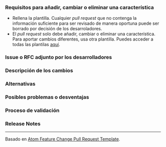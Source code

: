 ### Requisitos para añadir, cambiar o eliminar una característica

* Rellena la plantilla. Cualquier _pull request_ que no contenga la información suficiente para ser revisado de manera oportuna puede ser borrado por decisión de los desarroladores.
* El _pull request_ solo debe añadir, cambiar o eliminar una característica. Para aportar cambios diferentes, usa otra plantilla. Puedes acceder a todas las plantilas [aquí](https://github.com/aaesalamanca/d-eventer/blob/master/.github/pull_request_template.md).

### Issue o RFC adjunto por los desarrolladores

### Descripción de los cambios

<!--

Debemos ser capaces de entender el diseño de tu cambios desde esta descripción. Si no nos podemos hacer a la idea de qué hará
el código mediante esta descripción, el pull request puede ser cerrado por decisión de los desarrolladores. Ten cuenta que
quien revise este PR puede no estar familiarizado o no haber trabajado con el código recientemente, así que explica los conceptos.

-->

### Alternativas

<!-- Explica otras alternativas que tuviste en cuenta y por qué esta versión fue la elegida. -->

### Posibles problemas o desventajas

<!-- ¿Cuáles son las desventajas o problemas que pueden surgir a raíz de modificar el código? -->

### Proceso de validación

<!--

¿Qué proceso seguiste para comprobar que el cambio funciona correctamente?

- ¿Cómo comprobaste que la nueva funcionalidad entero funciona como esperabas?
- ¿Cómo comprobaste que los cambios en la funcionalidad funcionan como esperabaS?
- ¿Cómo comprobaste que la eliminación no conlleva ningún problema?

-->

### Release Notes

<!--

Por favor, describe los cambios en una única línea que explique esta mejora de manera que un usuario lo pueda entender.
Este texto será el que usemos para las release notes.

Si consideras que este cambio no es relevante para el usuario o para ser incluido en las release notes,
puedes usar "No aplica" o "N/A" en esta sección.

Ejemplos:

- La aplicación ahora permite enviar imágenes en los chats de los planes.
- Issue corregido en el que la aplicación se cerraba tras crear un plan.
- Rendimiento mejorado al cargar la lista de planes.

-->

---

Basado en [Atom Feature Change Pull Request Template](https://raw.githubusercontent.com/atom/.github/master/.github/PULL_REQUEST_TEMPLATE/feature_change.md).
